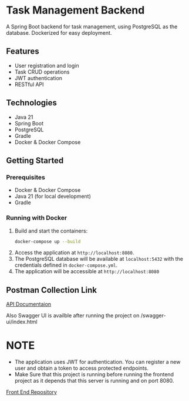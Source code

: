 # Task Management Backend

A Spring Boot backend for task management, using PostgreSQL as the database. Dockerized for easy deployment.

## Features

- User registration and login
- Task CRUD operations
- JWT authentication
- RESTful API

## Technologies

- Java 21
- Spring Boot
- PostgreSQL
- Gradle
- Docker & Docker Compose

## Getting Started

### Prerequisites

- Docker & Docker Compose
- Java 21 (for local development)
- Gradle

### Running with Docker

1. Build and start the containers:
   ```sh
   docker-compose up --build
   ```
2. Access the application at `http://localhost:8080`.
3. The PostgreSQL database will be available at `localhost:5432` with the credentials defined in `docker-compose.yml`.
4. The application will be accessible at `http://localhost:8080`

## Postman Collection Link
[API Documentaion](https://www.postman.com/universal-trinity-591560/task-management/collection/1276icq/task-management?action=share&creator=18953959&tab=overview)

Also Swagger UI is availble after running the project on /swagger-ui/index.html

# NOTE
- The application uses JWT for authentication. You can register a new user and obtain a token to access protected endpoints.
- Make Sure that this project is running before running the frontend project as it depends that this server is running and on port 8080.

[Front End Repository](https://github.com/OmarAtef10/Task-Management-FE)
